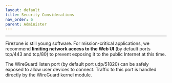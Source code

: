 ```yaml
---
layout: default
title: Security Considerations
nav_order: 6
parent: Administer
---
```


---

Firezone is still young software. For mission-critical applications, we
recommend **limiting network access to the Web UI** (by default ports tcp/443
and tcp/80) to prevent exposing it to the public Internet at this time.

The WireGuard listen port (by default port udp/51820) can be safely exposed to
allow user devices to connect. Traffic to this port is handled directly by the
WireGuard kernel module.
